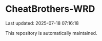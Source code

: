 # CheatBrothers-WRD

Last updated: 2025-07-18 07:16:18

This repository is automatically maintained.
